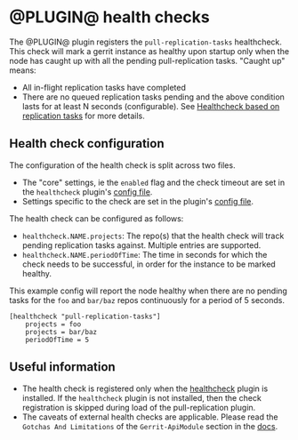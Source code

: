 @PLUGIN@ health checks
==============

The @PLUGIN@ plugin registers the `pull-replication-tasks` healthcheck.
This check will mark a gerrit instance as healthy upon startup only when
the node has caught up with all the pending pull-replication tasks. 
"Caught up" means:

- All in-flight replication tasks have completed
- There are no queued replication tasks pending
and the above condition lasts for at least N seconds (configurable).
See [Healthcheck based on replication tasks](https://issues.gerritcodereview.com/issues/312895374) for more details.

Health check configuration
--------------------------

The configuration of the health check is split across two files.
- The "core" settings, ie the `enabled` flag and the check timeout
are set in the `healthcheck` plugin's [config file](https://gerrit.googlesource.com/plugins/healthcheck/+/refs/heads/master/src/main/resources/Documentation/config.md#settings).
- Settings specific to the check are set in the plugin's [config file](https://gerrit.googlesource.com/plugins/pull-replication/+/refs/heads/master/src/main/resources/Documentation/config.md#file-2).


The health check can be configured as follows:
- `healthcheck.NAME.projects`: The repo(s) that the health check will
track pending replication tasks against. Multiple entries are supported.
- `healthcheck.NAME.periodOfTime`: The time in seconds for which the 
check needs to be successful, in order for the instance to be marked
healthy.

This example config will report the node healthy when there are no
pending tasks for the `foo` and `bar/baz` repos continuously for a
period of 5 seconds.
```
[healthcheck "pull-replication-tasks"]
    projects = foo
    projects = bar/baz
    periodOfTime = 5 
```

Useful information
------------------

- The health check is registered only when the [healthcheck](https://gerrit.googlesource.com/plugins/healthcheck) plugin
is installed. If the `healthcheck` plugin is not installed, then the
check registration is skipped during load of the pull-replication
plugin.
- The caveats of external health checks are applicable. Please read the
`Gotchas And Limitations` of the `Gerrit-ApiModule` section in the [docs](https://gerrit.googlesource.com/gerrit/+/refs/heads/master/Documentation/dev-plugins.txt).

